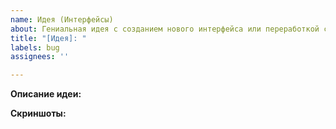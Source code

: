 ```yaml
---
name: Идея (Интерфейсы)
about: Гениальная идея с созданием нового интерфейса или переработкой старого
title: "[Идея]: "
labels: bug
assignees: ''

---
```


**Описание идеи:**
<!-- Опишите подробно то, что вы придумали -->

**Скриншоты:**
<!-- Скрины старых интерфейсов, скрины интерфейсов с других серверов, откуда их стянуть или даже из других игр - всё что угодно, что поможет раскрыть идею -->
